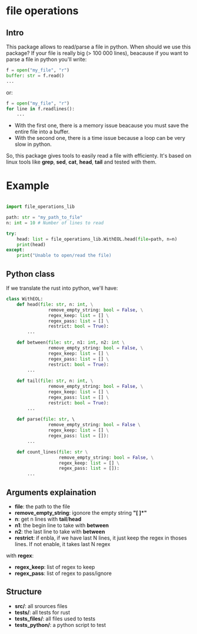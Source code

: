 # file operations

## Intro

This package allows to read/parse a file in python. When should we use this package? If your file is really big (> 100 000 lines), beacause if you want to parse a file in python you'll write:
```py
f = open("my_file", "r")
buffer: str = f.read()
...
```
or:
```py
f = open("my_file", "r")
for line in f.readlines():
    ...
```
- With the first one, there is a memory issue beacause you must save the entire file into a buffer. 
- With the second one, there is a time issue because a loop can be very slow in python.

So, this package gives tools to easily read a file with efficienty. It's based on linux tools like **grep**, **sed**, **cat**, **head**, **tail** and tested with them.

# Example

```py

import file_operations_lib

path: str = "my_path_to_file"
n: int = 10 # Number of lines to read

try:
    head: list = file_operations_lib.WithEOL.head(file=path, n=n)
    print(head)
except:
    print("Unable to open/read the file)
```

## Python class

If we translate the rust into python, we'll have:
```py
class WithEOL:
    def head(file: str, n: int, \
                remove_empty_string: bool = False, \
                regex_keep: list = [] \
                regex_pass: list = [] \
                restrict: bool = True):
        ...

    def between(file: str, n1: int, n2: int \
                remove_empty_string: bool = False, \
                regex_keep: list = [] \
                regex_pass: list = [] \
                restrict: bool = True):
        ...
    
    def tail(file: str, n: int, \
                remove_empty_string: bool = False, \
                regex_keep: list = [] \
                regex_pass: list = [] \
                restrict: bool = True):
        ...
    
    def parse(file: str, \ 
                remove_empty_string: bool = False \
                regex_keep: list = [] \
                regex_pass: list = []):
        ...

    def count_lines(file: str \
                    remove_empty_string: bool = False, \
                    regex_keep: list = [] \
                    regex_pass: list = []):
        ...
```

## Arguments explaination

- **file**: the path to the file
- **remove_empty_string**: igonore the empty string **"[ ]\*"**
- **n**: get n lines with **tail**/**head** 
- **n1**: the begin line to take with **between**
- **n2**: the last line to take with **between**
- **restrict**: if enbla, if we have last N lines, it just keep the regex in thoses lines. If not enable, it takes last N regex

with **regex**:
- **regex_keep**: list of regex to keep
- **regex_pass**: list of regex to pass/ignore

## Structure

- **src/**: all srources files
- **tests/**: all tests for rust
- **tests_files/**: all files used to tests
- **tests_python/**: a python script to test